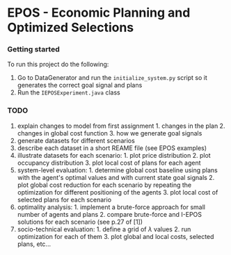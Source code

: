 # EPOS - Economic Planning and Optimized Selections

### Getting started
To run this project do the following:
1. Go to DataGenerator and run the `initialize_system.py` script so it generates the correct goal signal and plans
3. Run the `IEPOSExperiment.java` class

### TODO
1. explain changes to model from first assignment
        1. changes in the plan
        2. changes in global cost function
        3. how we generate goal signals
2. generate datasets for different scenarios
3. describe each dataset in a short REAME file (see EPOS examples)
4. illustrate datasets for each scenario:
        1. plot price distribution
        2. plot occupancy distribution
        3. plot local cost of plans for each agent
5. system-level evaluation:
        1. determine global cost baseline using plans with the agent's optimal values and with current state goal signals
        2. plot global cost reduction for each scenario by repeating the optimization for different positioning of the agents
        3. plot local cost of selected plans for each scenario
6. optimality analysis:
        1. implement a brute-force approach for small number of agents and plans
        2. compare brute-force and I-EPOS solutions for each scenario (see p.27 of [1])
7. socio-technical evaluation:
        1. define a grid of $\lambda$ values
        2. run optimization for each of them
        3. plot global and local costs, selected plans, etc...

